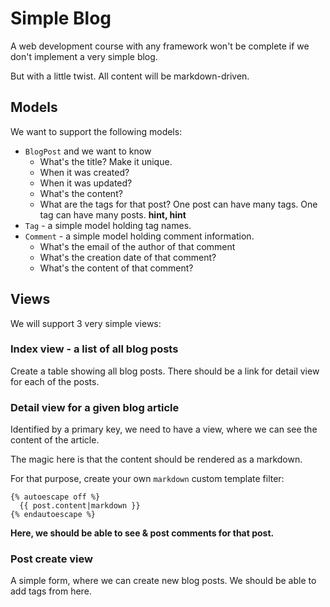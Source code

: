 # Simple Blog

A web development course with any framework won't be complete if we don't implement a very simple blog.

But with a little twist. All content will be markdown-driven.

## Models

We want to support the following models:

* `BlogPost` and we want to know
  * What's the title? Make it unique.
  * When it was created?
  * When it was updated?
  * What's the content?
  * What are the tags for that post? One post can have many tags. One tag can have many posts. **hint, hint**
* `Tag` - a simple model holding tag names.
* `Comment` - a simple model holding comment information.
  * What's the email of the author of that comment
  * What's the creation date of that comment?
  * What's the content of that comment?

## Views

We will support 3 very simple views:

### Index view - a list of all blog posts

Create a table showing all blog posts. There should be a link for detail view for each of the posts.

### Detail view for a given blog article

Identified by a primary key, we need to have a view, where we can see the content of the article.

The magic here is that the content should be rendered as a markdown.

For that purpose, create your own `markdown` custom template filter:

```
{% autoescape off %}
  {{ post.content|markdown }}
{% endautoescape %}
```

**Here, we should be able to see & post comments for that post.**

### Post create view

A simple form, where we can create new blog posts. We should be able to add tags from here.

